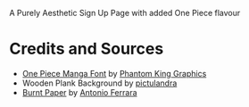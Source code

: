 A Purely Aesthetic Sign Up Page with added One Piece flavour
# Credits and Sources
- [One Piece Manga Font](https://fontmeme.com/fonts/one-piece-manga-font/) by [Phantom King Graphics](https://fontmeme.com/fonts/phantom-king-graphics-listing/)
- Wooden Plank Background by [pictulandra](https://www.123rf.com/profile_pictulandra)
- [Burnt Paper](https://www.pngitem.com/middle/ihixmRT_old-burned-vintage-paper-texture-old-paper-transparent/) by [Antonio Ferrara](https://www.pngitem.com/userpic/10749/)
